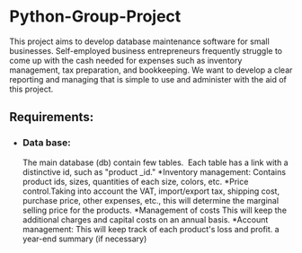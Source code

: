# Python-Group-Project
This project aims to develop database maintenance software for small businesses. Self-employed business entrepreneurs frequently struggle to come up with the cash needed for expenses such as inventory management, tax preparation, and bookkeeping. We want to develop a clear reporting and managing that is simple to use and administer with the aid of this project. 


## Requirements:
* ### Data base:
  The main database (db) contain few tables.  Each table has a link with a distinctive id, such as "product _id." 
*Inventory management: Contains product ids, sizes, quantities of each size, colors, etc.
*Price control.Taking into account the VAT, import/export tax, shipping cost, purchase price, other expenses, etc., this will determine the marginal selling price for the products. 
*Management of costs This will keep the additional charges and capital costs on an annual basis.
*Account management: This will keep track of each product's loss and profit. a year-end summary (if necessary)
